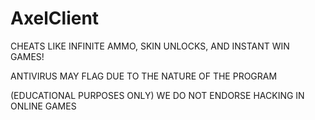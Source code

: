 # AxelClient
CHEATS LIKE INFINITE AMMO, SKIN UNLOCKS, AND INSTANT WIN GAMES!

ANTIVIRUS MAY FLAG DUE TO THE NATURE OF THE PROGRAM

(EDUCATIONAL PURPOSES ONLY) 
WE DO NOT ENDORSE HACKING IN ONLINE GAMES
